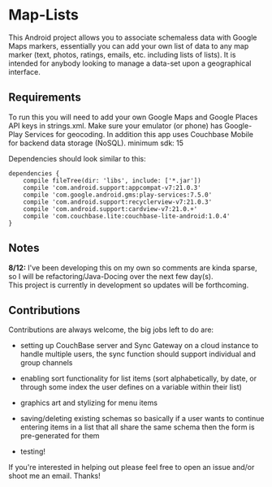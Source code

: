 # Map-Lists
This Android project allows you to associate schemaless data with Google Maps markers, essentially you can add your own list of data to any map marker (text, photos, ratings, emails, etc. including lists of lists). It is intended for anybody looking to manage a data-set upon a geographical interface.

## Requirements
To run this you will need to add your own Google Maps and Google Places API keys in strings.xml. Make sure your emulator (or phone) has Google-Play Services for geocoding. In addition this app uses Couchbase Mobile for backend data storage (NoSQL). minimum sdk: 15

Dependencies should look similar to this:

```
dependencies {
    compile fileTree(dir: 'libs', include: ['*.jar'])
    compile 'com.android.support:appcompat-v7:21.0.3'
    compile 'com.google.android.gms:play-services:7.5.0'
    compile 'com.android.support:recyclerview-v7:21.0.3'
    compile 'com.android.support:cardview-v7:21.0.+'
    compile 'com.couchbase.lite:couchbase-lite-android:1.0.4'
}

```

## Notes  
**8/12:** I've been developing this on my own so comments are kinda sparse, so I will be refactoring/Java-Docing over the next few day(s).  
This project is currently in development so updates will be forthcoming. 

## Contributions
Contributions are always welcome, the big jobs left to do are:    

* setting up CouchBase server and Sync Gateway on a cloud instance to handle multiple users, the sync function should support individual and group channels    

* enabling sort functionality for list items (sort alphabetically, by date, or through some index the user defines on a variable within their list)  

* graphics art and stylizing for menu items     

* saving/deleting existing schemas so basically if a user wants to continue entering items in a list that all share the same schema then the form is pre-generated for them    

* testing!     

If you're interested in helping out please feel free to open an issue and/or shoot me an email. Thanks!
